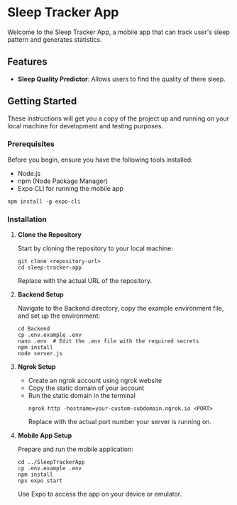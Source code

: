 # Sleep Tracker App
Welcome to the Sleep Tracker App, a mobile app that can track user's sleep pattern and generates statistics.


## Features

- **Sleep Quality Predictor**: Allows users to find the quality of there sleep.

## Getting Started

These instructions will get you a copy of the project up and running on your local machine for development and testing purposes.

### Prerequisites

Before you begin, ensure you have the following tools installed:
- Node.js
- npm (Node Package Manager)
- Expo CLI for running the mobile app

```
npm install -g expo-cli
```

### Installation

1. **Clone the Repository**

   Start by cloning the repository to your local machine:

   ```
   git clone <repository-url>
   cd sleep-tracker-app
   ```

   Replace <repository-url> with the actual URL of the repository.

2. **Backend Setup**

   Navigate to the Backend directory, copy the example environment file, and set up the environment:

   ```
   cd Backend
   cp .env.example .env
   nano .env  # Edit the .env file with the required secrets
   npm install
   node server.js
   ```
3. **Ngrok Setup**

   - Create an ngrok account using ngrok website
   - Copy the static domain of your account
   - Run the static domain in the terminal 
      ```
      ngrok http -hostname=your-custom-subdomain.ngrok.io <PORT>
      ```
      Replace <PORT> with the actual port number your server is running on.

4. **Mobile App Setup**

   Prepare and run the mobile application:

   ```
   cd ../SleepTrackerApp
   cp .env.example .env
   npm install
   npx expo start
   ```

   Use Expo to access the app on your device or emulator.
